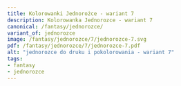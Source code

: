 ```yaml
---
title: Kolorowanki Jednorożce - wariant 7
description: Kolorowanka Jednorozce - wariant 7
canonical: /fantasy/jednorozce/
variant_of: jednorozce
image: /fantasy/jednorozce/7/jednorozce-7.svg
pdf: /fantasy/jednorozce/7/jednorozce-7.pdf
alt: "jednorozce do druku i pokolorowania - wariant 7"
tags:
- fantasy
- jednorozce
---
```

